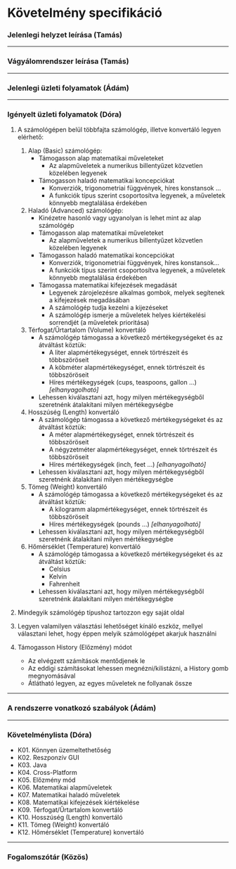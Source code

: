 # Követelmény specifikáció


### Jelenlegi helyzet leírása (Tamás)
  

---


### Vágyálomrendszer leírása (Tamás)


---


### Jelenlegi üzleti folyamatok (Ádám)


---


### Igényelt üzleti folyamatok (Dóra)

1. A számológépen belül többfajta számológép, illetve konvertáló legyen elérhető:
    1. Alap (Basic) számológép:
        * Támogasson alap matematikai műveleteket
            - Az alapműveletek a numerikus billentyűzet közvetlen közelében legyenek
        * Támogasson haladó matematikai koncepciókat 
            - Konverziók, trigonometriai függvények, híres konstansok ...
            - A funkciók típus szerint csoportosítva legyenek, a műveletek könnyebb megtalálása érdekében
    2. Haladó (Advanced) számológép:
        * Kinézetre hasonló vagy ugyanolyan is lehet mint az alap számológép
        * Támogasson alap matematikai műveleteket
            - Az alapműveletek a numerikus billentyűzet közvetlen közelében legyenek
        * Támogasson haladó matematikai koncepciókat 
            - Konverziók, trigonometriai függvények, híres konstansok...
            - A funkciók típus szerint csoportosítva legyenek, a műveletek könnyebb megtalálása érdekében
        * Támogassa matematikai kifejezések megadását
            - Legyenek zárojelezésre alkalmas gombok, melyek segítenek a kifejezések megadásában
            - A számológép tudja kezelni a kijezéseket
            - A számológép ismerje a műveletek helyes kiértékelési sorrendjét (a műveletek prioritása)
    3. Térfogat/Űrtartalom (Volume) konvertáló
        * A számológép támogassa a következő mértékegységeket és az átváltást köztük:
            - A liter alapmértékegységet, ennek törtrészeit és többszöröseit
            - A köbméter alapmértékegységet, ennek törtrészeit és többszöröseit
            - Híres mértékegységek (cups, teaspoons, gallon ...)  *[elhanyagolható]*
        * Lehessen kiválasztani azt, hogy milyen mértékegységből szeretnénk átalakítani milyen mértékegységbe
    4. Hosszúség (Length) konvertáló    
        * A számológép támogassa a következő mértékegységeket és az átváltást köztük:
            - A méter alapmértékegységet, ennek törtrészeit és többszöröseit
            - A négyzetméter alapmértékegységet, ennek törtrészeit és többszöröseit
            - Híres mértékegységek (inch, feet ...)  *[elhanyagolható]*
        * Lehessen kiválasztani azt, hogy milyen mértékegységből szeretnénk átalakítani milyen mértékegységbe
    5. Tömeg (Weight) konvertáló
        * A számológép támogassa a következő mértékegységeket és az átváltást köztük:
            - A kilogramm alapmértékegységet, ennek törtrészeit és többszöröseit
            - Híres mértékegységek (pounds ...)  *[elhanyagolható]*
        * Lehessen kiválasztani azt, hogy milyen mértékegységből szeretnénk átalakítani milyen mértékegységbe
     6. Hőmérséklet (Temperature) konvertáló
        * A számológép támogassa a következő mértékegységeket és az átváltást köztük:
            - Celsius
            - Kelvin
            - Fahrenheit
        * Lehessen kiválasztani azt, hogy milyen mértékegységből szeretnénk átalakítani milyen mértékegységbe

2. Mindegyik számológép típushoz tartozzon egy saját oldal

3. Legyen valamilyen választási lehetőséget kínáló eszköz, mellyel választani lehet, hogy éppen melyik számológépet akarjuk használni

4. Támogasson History (Előzmény) módot
    - Az elvégzett számítások mentődjenek le
    - Az eddigi számításokat lehessen megnézni/kilistázni, a History gomb megnyomásával
    - Átlátható legyen, az egyes műveletek ne follyanak össze 


---


### A rendszerre vonatkozó szabályok (Ádám)


---


### Követelménylista (Dóra)

- K01. Könnyen üzemeltethetőség
- K02. Reszponzív GUI
- K03. Java
- K04. Cross-Platform
- K05. Előzmény mód
- K06. Matematikai alapműveletek
- K07. Matematikai haladó műveletek
- K08. Matematikai kifejezések kiértékelése
- K09. Térfogat/Űrtartalom konvertáló
- K10. Hosszúség (Length) konvertáló
- K11. Tömeg (Weight) konvertáló
- K12. Hőmérséklet (Temperature) konvertáló


---


### Fogalomszótár (Közös)


